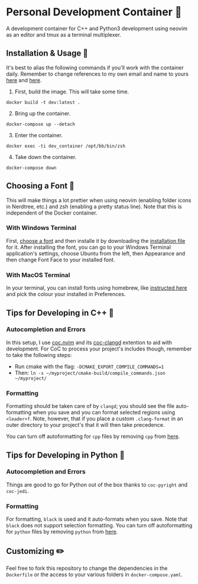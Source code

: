 # Personal Development Container :hammer:
A development container for C++ and Python3 development using neovim as an editor and tmux as a terminal multiplexer.

## Installation & Usage :rocket:
It's best to alias the following commands if you'll work with the container daily. 
Remember to change references to my own email and name to yours [here](https://github.com/yussefsoudan/development_container/blob/16b3df9021181e4b90b16dfaada4bba1c0019b74/Dockerfile#L63) and [here](https://github.com/yussefsoudan/development_container/blob/16b3df9021181e4b90b16dfaada4bba1c0019b74/homefiles/.gitconfig#L3). 

1. First, build the image. This will take some time. 

```
docker build -t dev:latest .
```

2. Bring up the container. 

```
docker-compose up --detach
```

3. Enter the container. 

```
docker exec -ti dev_container /opt/bb/bin/zsh
```

4. Take down the container. 

```
docker-compose down
```

## Choosing a Font :art:
This will make things a lot prettier when using neovim (enabling folder icons in Nerdtree, etc.) and zsh (enabling a pretty status line). 
Note that this is independent of the Docker container.

### With Windows Terminal
First, [choose a font](https://github.com/ryanoasis/nerd-fonts#patched-fonts) and then installe it by downloading the [installation file](https://github.com/source-foundry/Hack-windows-installer/releases/tag/v1.6.0) for it.
After installing the font, you can go to your Windows Terminal application's settings, choose Ubuntu from the left, then Appearance and then change Font Face to your installed font. 

### With MacOS Terminal 
In your terminal, you can install fonts using homebrew, like [instructed here](https://github.com/ryanoasis/nerd-fonts#option-4-homebrew-fonts) and pick the colour your installed in Preferences. 

## Tips for Developing in C++ :safety_vest:
### Autocompletion and Errors
In this setup, I use [coc.nvim](https://github.com/neoclide/coc.nvim) and its [coc-clangd](https://github.com/clangd/coc-clangd) extention to aid with development. 
For CoC to process your project's includes though, remember to take the following steps:
- Run cmake with the flag: `-DCMAKE_EXPORT_COMPILE_COMMANDS=1` 
- Then: `ln -s ~/myproject/cmake-build/compile_commands.json ~/myproject/`

### Formatting 
Formatting should be taken care of by `clangd`; you should see the file auto-formatting when you save and you can format selected regions using `<leader>f`. 
Note, however, that if you place a custom `.clang-format` in an outer directory to your project's that it will then take precedence. 

You can turn off autoformatting for `cpp` files by removing `cpp` from [here](https://bbgithub.dev.bloomberg.com/ysoudan1/development_container/blob/accf8071a3ab923a5a44f624b5cb1d7a477ea706/homefiles/.config/nvim/coc-settings.json#L16). 

## Tips for Developing in Python :safety_vest:
### Autocompletion and Errors
Things are good to go for Python out of the box thanks to `coc-pyright` and `coc-jedi`. 

### Formatting
For formatting, `black` is used and it auto-formats when you save. Note that `black` does not support selection formatting. 
You can turn off autoformatting for `python` files by removing `python` from [here](https://bbgithub.dev.bloomberg.com/ysoudan1/development_container/blob/accf8071a3ab923a5a44f624b5cb1d7a477ea706/homefiles/.config/nvim/coc-settings.json#L16). 

## Customizing :pencil2:
Feel free to fork this repository to change the dependencies in the `Dockerfile` or the access to your various folders in `docker-compose.yaml`. 


